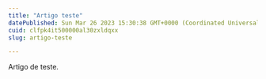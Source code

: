 ```yaml
---
title: "Artigo teste"
datePublished: Sun Mar 26 2023 15:30:38 GMT+0000 (Coordinated Universal Time)
cuid: clfpk4it500000al30zxldqxx
slug: artigo-teste

---
```


Artigo de teste.
